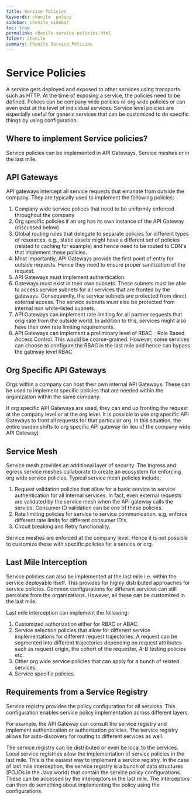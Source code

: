 ```yaml
---
title: Service Policies
keywords: chenile  policy
sidebar: chenile_sidebar
toc: true
permalink: chenile-service-policies.html
folder: chenile
summary: Chenile Service Policies
---
```


# Service Policies
A service gets deployed and exposed to other services using transports such as HTTP. At the time of exposing a service, the policies need to be defined. Polices can be company wide policies or org wide policies or can even exist at the level of individual services. Service level policies are especially useful for generic services that can be customized to do specific things by using configuration. 

## Where to implement Service policies?
Service policies can be implemented in API Gateways, Service meshes or in the last mile.

## API Gateways
API gateways intercept all service requests that emanate from outside the company. They are typically used to implement the following policies:
1. Company wide service polices that need to be uniformly enforced throughout the company
2. Org specific policies if an org has its own instance of the API Gateway (discussed below)
3. Global routing rules that delegate to separate policies for different types of resources. e.g., static assets might have a different set of policies (related to caching for example) and hence need to be routed to CDN's that implement these policies.
4. Most importantly, API Gateways provide the first point of entry for outside requests. Hence they need to ensure proper sanitization of the request. 
5. API Gateways must implement authentication. 
6. Gateways must exist in their own subnets. These subnets must be able to access service subnets for all services that are fronted by the gateways. Consequently, the service subnets are protected from direct external access. The service subnets must also be protected from internal non white-listed subnets.
7. API Gateways can implement rate limiting for all partner requests that originate from the outside world. In addition to this, services might also have their own rate limiting requirements.
8. API Gateways can implement a preliminary level of RBAC - Role Based Access Control. This would be coarse-grained. However, some services can choose to configure the RBAC in the last mile and hence can bypass the gateway level RBAC

## Org Specific API Gateways
Orgs within a company can host their own internal API Gateways. These can be used to implement specific policies that are needed within the organization within the same company.

If org specific API Gateways are used, they can end up fronting the request at the company level or at the org level.  It is possible to use org specific API Gateways to front all requests for that particular org. In this situation, the entire burden shifts to org specific API gateway (in lieu of the company wide API Gateway)

## Service Mesh
Service mesh provides an additional layer of security. The Ingress and egress service meshes collaborate to create an ecosystem for enforcing org wide service policies. Typical service mesh policies include:
1. Request validation policies that allow for a basic service to service authentication for all internal services. In fact, even external requests are validated by the service mesh when the API gateway calls the service. Consumer ID validation can be one of these policies. 
2. Rate limiting policies for service to service communication. e.g, enforce different rate limits for different consumer ID's.
3. Circuit breaking and Retry functionality. 

Service meshes are enforced at the company level. Hence it is not possible to customize these with specific policies for a service or org. 

## Last Mile Interception
Service policies can also be implemented at the last mile i.e. within the service deployable itself. This provides for highly distributed approaches for service policies. Common configurations for different services can still percolate from the organizations. However, all these can be customized in the last mile. 

Last mile interception can implement the following:
1. Customized authorization either for RBAC or ABAC. 
2. Service selection policies that allow for different service implementations for different request trajectories. A request can be segmented into different trajectories depending on request attributes such as request origin, the cohort of the requester, A-B testing policies etc.
3. Other org wide service policies that can apply for a bunch of related services.
4. Service specific policies. 

## Requirements from a Service Registry
Service registry provides the policy configuration for all services. This configuration enables service policy implementation across different layers. 

For example, the API Gateway can consult the service registry and implement authentication or authorization policies. The service registry allows for auto-discovery for routing to different services as well.

The service registry can be distributed or even be local to the services. Local service registries allow the implementation of service policies in the last mile. This is the easiest way to implement a service registry. In the case of last mile interception, the service registry is a bunch of data structures (POJOs in the Java world) that contain the service policy configurations. These can be accessed by the interceptors in the last mile. The interceptors can then do something about implementing the policy using the configurations. 



 


